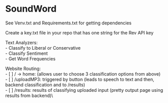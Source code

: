 # SoundWord
See Venv.txt and Requirements.txt for getting dependencies

Create a key.txt file in your repo that has one string for the Rev API key

Text Analyzers:\
    - Classify to Liberal or Conservative\
    - Classify Sentiment\
    - Get Word Frequencies


Website Routing:\
        - [ ] / -> home: (allows user to choose 3 classification options from above)\
        - [ ] /uploadMP3: triggered by button (leads to speech to text and then, backend classification and to /results)\
        - [ ] /results: results of classifying uploaded input (pretty output page using results from backend)\
